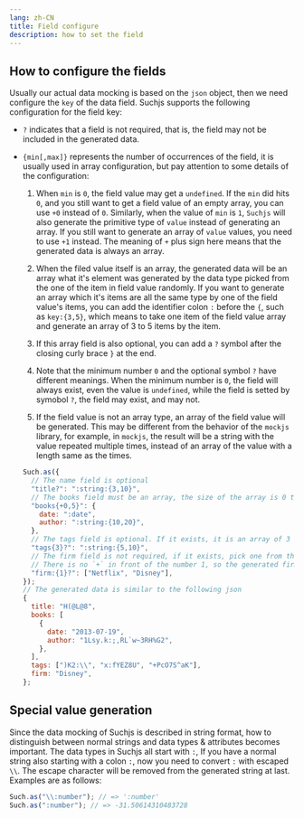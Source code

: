```yaml
---
lang: zh-CN
title: Field configure
description: how to set the field
---
```


## How to configure the fields <Badge text=">= 1.0.0" />

Usually our actual data mocking is based on the `json` object, then we need configure the `key` of the data field. Suchjs supports the following configuration for the field key:

- `?` indicates that a field is not required, that is, the field may not be included in the generated data.

- `{min[,max]}` represents the number of occurrences of the field, it is usually used in array configuration, but pay attention to some details of the configuration:

  1. When `min` is `0`, the field value may get a `undefined`. If the `min` did hits `0`, and you still want to get a field value of an empty array, you can use `+0` instead of `0`. Similarly, when the value of `min` is `1`, `Suchjs` will also generate the primitive type of `value` instead of generating an array. If you still want to generate an array of `value` values, you need to use `+1` instead. The meaning of `+` plus sign here means that the generated data is always an array.

  2. When the filed value itself is an array, the generated data will be an array what it's element was generated by the data type picked from the one of the item in field value randomly. If you want to generate an array which it's items are all the same type by one of the field value's items, you can add the identifier colon `:` before the `{`, such as `key:{3,5}`, which means to take one item of the field value array and generate an array of 3 to 5 items by the item.

  3. If this array field is also optional, you can add a `?` symbol after the closing curly brace `}` at the end.

  4. Note that the minimum number `0` and the optional symbol `?` have different meanings. When the minimum number is `0`, the field will always exist, even the value is `undefined`, while the field is setted by symobol `?`, the field may exist, and may not.

  5. If the field value is not an array type, an array of the field value will be generated. This may be different from the behavior of the `mockjs` library, for example, in `mockjs`, the result will be a string with the value repeated multiple times, instead of an array of the value with a length same as the times.

  ```javascript
  Such.as({
    // The name field is optional
    "title?": ":string:{3,10}",
    // The books field must be an array, the size of the array is 0 to 5
    "books{+0,5}": {
      date: ":date",
      author: ":string:{10,20}",
    },
    // The tags field is optional. If it exists, it is an array of 3 strings
    "tags{3}?": ":string:{5,10}",
    // The firm field is not required, if it exists, pick one from the array value
    // There is no `+` in front of the number 1, so the generated firm field data is a string
    "firm:{1}?": ["Netflix", "Disney"],
  });
  // The generated data is similar to the following json
  {
    title: "H(@L@8",
    books: [
      {
        date: "2013-07-19",
        author: "1Lsy.k:;,RL`w~3RH%G2",
      },
    ],
    tags: [")K2:\\", "x:fYEZ8U", "+PcO7S^aK"],
    firm: "Disney",
  };
  ```

## Special value generation <Badge text=">= 1.0.0" />

Since the data mocking of Suchjs is described in string format, how to distinguish between normal strings and data types & attributes becomes important. The data types in Suchjs all start with `:`, If you have a normal string also starting with a colon `:`, now you need to convert `:` with escaped `\\`. The escape character will be removed from the generated string at last. Examples are as follows:

```javascript
Such.as("\\:number"); // => ':number'
Such.as(":number"); // => -31.50614310483728
```
